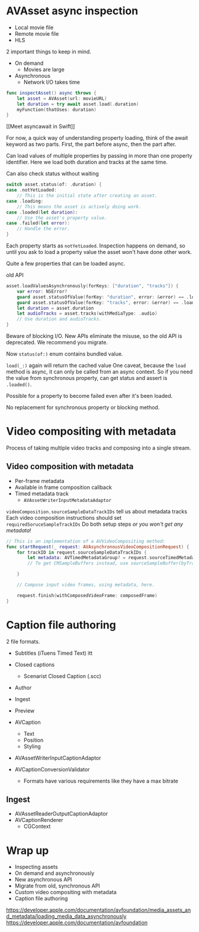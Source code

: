 # AVAsset async inspection
* Local movie file
* Remote movie file
* HLS

2 important things to keep in mind.
* On demand
	* Movies are large
* Asynchronous
	* Network I/O takes time

```swift
func inspectAsset() async throws {
	let asset = AVAsset(url: movieURL)
	let duration = try await asset.load(.duration)
	myFunction(thatUses: duration)
}
```

[[Meet asyncawait in Swift]]

For now, a quick way of understanding property loading, think of the await keyword as two parts.  First, the part before async, then the part after.

Can load values of multiple properties by passing in more than one property identifier.  Here we load both duration and tracks at the same time.  

Can also check status without waiting

```swift
switch asset.status(of: .duration) {
case .notYetLoaded:
	// This is the initial state after creating an asset. 
case .loading:
	// This means the asset is actively doing work.
case .loaded(let duration):
	// Use the asset's property value.
case .failed(let error):
	// Handle the error.
}
```

Each property starts as `notYetLoaded`.  Inspection happens on demand, so until you ask to load a property value the asset won't have done other work.

Quite a few properties that can be loaded async. 

old API
```swift
asset.loadValuesAsynchronously(forKeys: ["duration", "tracks"]) {
	var error: NSError?
	guard asset.statusOfValue(forKey: "duration", error: &error) == .loaded else { ... }
	guard asset.statusOfValue(forKey: "tracks", error: &error) == .loaded else { ... }
	let duration = asset.duration
	let audioTracks = asset.tracks(withMediaType: .audio)
	// Use duration and audioTracks.
}
```

Beware of blocking I/O.  New APIs eliminate the misuse, so the old API is deprecated.  We recommend you migrate.

Now `status(of:)` enum contains bundled value.

`load(_:)` again will return the cached value
One caveat, because the `load` method is async, it can only be called from an async context.  So if you need the value from synchronous property, can get status and assert is `.loaded()`.

Possible for a property to become failed even after it's been loaded.

No replacement for synchronous property or blocking method.

# Video compositing with metadata
Process of taking multiple video tracks and composing into a single stream.

## Video composition with metadata
* Per-frame metadata
* Available in frame composition callback
* Timed metadata track
	* `AVAssetWriterInputMetadataAdaptor`

`videoComposition.sourceSampleDataTrackIDs` tell us about metadata tracks
Each video composition instructions should set `requiredSoruceSampleTrackIDs`
Do both setup steps *or you won't get any metadata*!

```swift
// This is an implementation of a AVVideoCompositing method:
func startRequest(_ request: AVAsynchronousVideoCompositionRequest) {
	for trackID in request.sourceSampleDataTrackIDs {
		let metadata: AVTimedMetadataGroup? = request.sourceTimedMetadata(byTrackID: trackID)
		// To get CMSampleBuffers instead, use sourceSampleBuffer(byTrackID:).

	}

	// Compose input video frames, using metadata, here.

	request.finish(withComposedVideoFrame: composedFrame)
}
```

# Caption file authoring
2 file formats.
* Subtitles (iTuens Timed Text) itt
* Closed captions
	* Scenarist Closed Caption (.scc)
* Author
* Ingest
* Preview

* AVCaption
	* Text
	* Position
	* Styling
* AVAssetWriterInputCaptionAdaptor
* AVCaptionConversionValidator
	* Formats have various requirements like they have a max bitrate
	
## Ingest
* AVAssetReaderOutputCaptionAdaptor
* AVCaptionRenderer
	* CGContext

# Wrap up
* Inspecting assets
* On demand and asynchronously
* New asynchronous API
* Migrate from old, synchronous API
* Custom video compositing with metadata
* Caption file authoring

https://developer.apple.com/documentation/avfoundation/media_assets_and_metadata/loading_media_data_asynchronously
https://developer.apple.com/documentation/avfoundation

